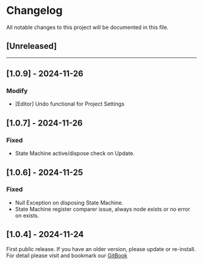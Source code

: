 ﻿# Changelog

All notable changes to this project will be documented in this file.

## [Unreleased]

---

## [1.0.9] - 2024-11-26

### Modify
- [Editor] Undo functional for Project Settings

## [1.0.7] - 2024-11-26

### Fixed
- State Machine active/dispose check on Update.

## [1.0.6] - 2024-11-25

### Fixed
- Null Exception on disposing State Machine.
- State Machine register comparer issue, always node exists or no error on exists.

## [1.0.4] - 2024-11-24

First public release. If you have an older version, please update or re-install.   
For detail please visit and bookmark our [GitBook](https://aceland-workshop.gitbook.io/aceland-unity-packages/)